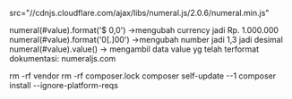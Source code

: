 
src="//cdnjs.cloudflare.com/ajax/libs/numeral.js/2.0.6/numeral.min.js"

numeral(#value).format('$ 0,0') ->mengubah currency jadi Rp. 1.000.000
numeral(#value).format('0[.]00') ->mengubah number jadi 1,3 jadi desimal
numeral(#value).value() -> mengambil data value yg telah terformat
dokumentasi:
numeraljs.com



rm -rf vendor
rm -rf composer.lock
composer self-update --1
composer install --ignore-platform-reqs
